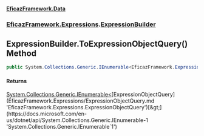 #### [EficazFramework.Data](EficazFrameworkData.md 'EficazFramework Data')
### [EficazFramework.Expressions](EficazFrameworkData.md#EficazFramework.Expressions 'EficazFramework.Expressions').[ExpressionBuilder](EficazFramework.Expressions/ExpressionBuilder.md 'EficazFramework.Expressions.ExpressionBuilder')

## ExpressionBuilder.ToExpressionObjectQuery() Method

```csharp
public System.Collections.Generic.IEnumerable<EficazFramework.Expressions.ExpressionObjectQuery> ToExpressionObjectQuery();
```

#### Returns
[System.Collections.Generic.IEnumerable&lt;](https://docs.microsoft.com/en-us/dotnet/api/System.Collections.Generic.IEnumerable-1 'System.Collections.Generic.IEnumerable`1')[ExpressionObjectQuery](EficazFramework.Expressions/ExpressionObjectQuery.md 'EficazFramework.Expressions.ExpressionObjectQuery')[&gt;](https://docs.microsoft.com/en-us/dotnet/api/System.Collections.Generic.IEnumerable-1 'System.Collections.Generic.IEnumerable`1')
